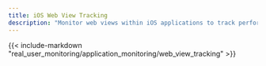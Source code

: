 ```yaml
---
title: iOS Web View Tracking
description: "Monitor web views within iOS applications to track performance and user interactions between native iOS and web content."
---
```


{{< include-markdown "real_user_monitoring/application_monitoring/web_view_tracking" >}}